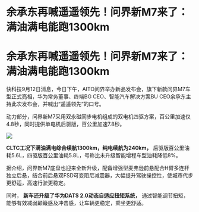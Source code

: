# 余承东再喊遥遥领先！问界新M7来了：满油满电能跑1300km

# 余承东再喊遥遥领先！问界新M7来了：满油满电能跑1300km

快科技9月12日消息，今日下午，AITO问界举办新品发布会，旗下新款问界M7车型正式亮相，华为常务董事、终端BG CEO、智能汽车解决方案BU
CEO余承东主持此次发布会，并喊出“遥遥领先”的口号。

动力部分，问界新M7采用双永磁同步电机组成的双电机四驱方案，百公里加速仅4.8秒，同时提供单电机后驱版，百公里加速7.8秒。

![](https://inews.gtimg.com/om_bt/OPk4OLyPM781pW_g6EKgqT7NGliTdTsrKDlF4B_vptBGoAA/1000)

**CLTC工况下满油满电综合续航1300km，纯电续航为240km，**
后驱版百公里油耗5.6L，四驱版百公里油耗5.8L，号称比未升级智能增程车型油耗降低8%。

据介绍，问界新M7底盘也迎来全新升级，配备增强型麦弗逊前悬配合H臂多连杆独立后悬，结合前后悬双FSD可变阻尼减震器，大幅提升驾驶操控性，使城市代步更舒适，高速行驶更稳定。

同时， **新车还升级了华为DATS 2.0动态自适应扭矩系统，** 通过智能调节扭矩，能够有效减弱颠簸感及冲击感，让车辆更稳定，乘坐更舒适。

